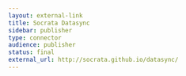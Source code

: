 ```yaml
---
layout: external-link
title: Socrata Datasync
sidebar: publisher
type: connector
audience: publisher
status: final 
external_url: http://socrata.github.io/datasync/
---
```

